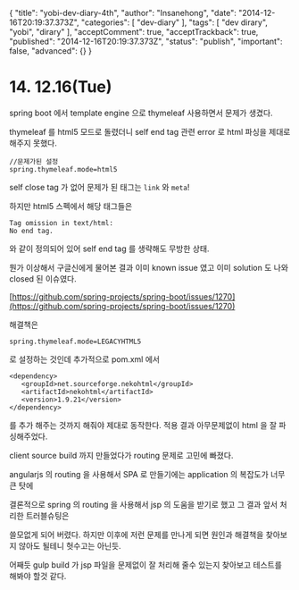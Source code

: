 {
    "title": "yobi-dev-diary-4th",
    "author": "Insanehong",
    "date": "2014-12-16T20:19:37.373Z",
    "categories": [
        "dev-diary"
    ],
    "tags": [
        "dev dirary",
        "yobi",
        "dirary"
    ],
    "acceptComment": true,
    "acceptTrackback": true,
    "published": "2014-12-16T20:19:37.373Z",
    "status": "publish",
    "important": false,
    "advanced": {}
}

# 14. 12.16(Tue)

spring boot 에서 template engine 으로 thymeleaf 사용하면서 문제가 생겼다. 

thymeleaf 를 html5 모드로 돌렸더니 self end tag 관련 error 로 html 파싱을 제대로 해주지 못했다. 

```
//문제가된 설정
spring.thymeleaf.mode=html5
```

self close tag 가 없어 문제가 된 태그는 `link` 와 `meta`! 

하지만 html5  스펙에서 해당 태그들은

```
Tag omission in text/html:
No end tag.
```

와 같이  정의되어 있어 self end tag 를 생략해도 무방한 상태.

뭔가 이상해서 구글신에게 물어본 결과 이미 known issue 였고 이미 solution 도 나와 closed 된 이슈였다. 

[https://github.com/spring-projects/spring-boot/issues/1270](https://github.com/spring-projects/spring-boot/issues/1270)

해결책은 

```
spring.thymeleaf.mode=LEGACYHTML5 
```

로 설정하는 것인데 추가적으로 pom.xml 에서 

```
<dependency>
   <groupId>net.sourceforge.nekohtml</groupId>
   <artifactId>nekohtml</artifactId>
   <version>1.9.21</version>
</dependency>
```

를 추가 해주는 것까지 해줘야 제대로 동작한다. 적용 결과 아무문제없이 html 을 잘 파싱해주었다. 

client source build 까지 만들었다가 routing 문제로 고민에 빠졌다. 

angularjs 의 routing 을 사용해서 SPA 로 만들기에는 application 의 복잡도가 너무 큰 탓에

결론적으로 spring 의 routing 을 사용해서 jsp 의 도움을 받기로 했고 그 결과 앞서 처리한 트러블슈팅은

쓸모없게 되어 버렸다. 하지만 이후에 저런 문제를 만나게 되면 원인과 해결책을 찾아보지 않아도 될테니 헛수고는 아닌듯.

어째듯 gulp build 가 jsp 파일을 문제없이 잘 처리해 줄수 있는지 찾아보고 테스트를 해봐야 할것 같다. 

